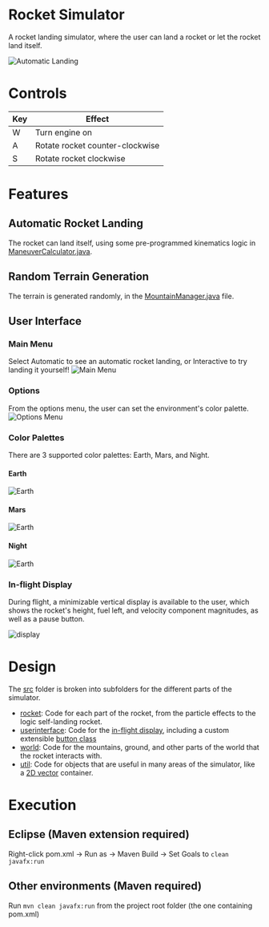 # Rocket Simulator
A rocket landing simulator, where the user can land a rocket or let the rocket land itself.

![Automatic Landing](img/automatic-landing.gif)

# Controls
|Key|Effect|
| ---- | ---- |
| W | Turn engine on |
| A | Rotate rocket counter-clockwise |
| S | Rotate rocket clockwise | 

# Features
## Automatic Rocket Landing
The rocket can land itself, using some pre-programmed kinematics logic in [ManeuverCalculator.java](src/rocket/ManeuverCalculator.java).
## Random Terrain Generation
The terrain is generated randomly, in the [MountainManager.java](src/world/MountainManager.java) file.
## User Interface
### Main Menu
Select Automatic to see an automatic rocket landing, or Interactive to try landing it yourself!
![Main Menu](img/main-menu.png)
### Options
From the options menu, the user can set the environment's color palette.
![Options Menu](img/options-menu.png)
### Color Palettes
There are 3 supported color palettes: Earth, Mars, and Night.
#### Earth
![Earth](img/earth-palette.png)
#### Mars
![Earth](img/mars-palette.png)
#### Night
![Earth](img/night-palette.png)
### In-flight Display
During flight, a minimizable vertical display is available to the user, which shows the rocket's height, fuel left, and velocity component magnitudes, as well as a pause button.

![display](img/display.png)

# Design
The [src](src/) folder is broken into subfolders for the different parts of the simulator. 

- [rocket](src/rocket/): Code for each part of the rocket, from the particle effects to the logic self-landing rocket.
- [userinterface](src/userinterface/): Code for the [in-flight display](#in-flight-display), including a custom extensible [button class](src/userinterface/CustomButton.java)
- [world](src/world/): Code for the mountains, ground, and other parts of the world that the rocket interacts with.
- [util](src/util/): Code for objects that are useful in many areas of the simulator, like a [2D vector](src/util/Vector2D.java) container.

# Execution

## Eclipse (Maven extension required)
Right-click pom.xml -> Run as -> Maven Build -> Set Goals to `clean javafx:run`

## Other environments (Maven required)
Run `mvn clean javafx:run` from the project root folder (the one containing pom.xml)
